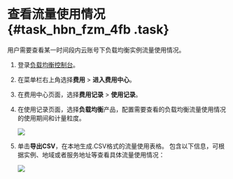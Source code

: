 # 查看流量使用情况 {#task_hbn_fzm_4fb .task}

用户需要查看某一时间段内云账号下负载均衡实例流量使用情况。

1.  登录[负载均衡控制台](https://slb.console.aliyun.com/slb/cn-hangzhou/slbs?accounttraceid=92a2a747-3960-43c6-ad10-642400690f29)。 
2.  在菜单栏右上角选择**费用** \> **进入费用中心**。 
3.  在费用中心页面，选择**费用记录** \> **使用记录**。 
4.  在使用记录页面，选择**负载均衡**产品，配置需要查看的负载均衡流量使用情况的使用期间和计量粒度。 

    ![](http://static-aliyun-doc.oss-cn-hangzhou.aliyuncs.com/assets/img/24441/154165901514268_zh-CN.png)

5.  单击**导出CSV**，在本地生成.CSV格式的流量使用表格。 包含以下信息，可根据实例、地域或者服务地址等查看具体流量使用情况：

    ![](http://static-aliyun-doc.oss-cn-hangzhou.aliyuncs.com/assets/img/24441/154165901514269_zh-CN.png)


